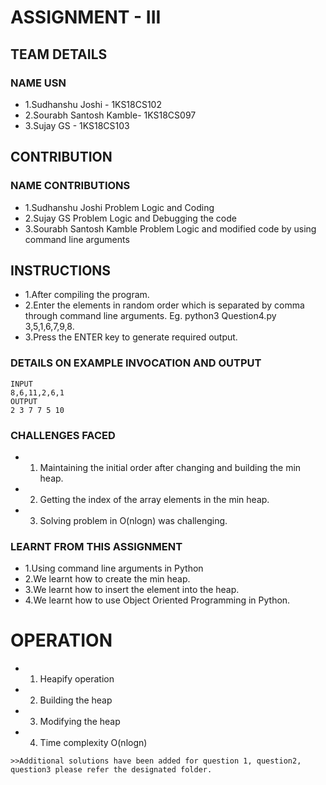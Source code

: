# ASSIGNMENT - III
## TEAM DETAILS

### NAME                         USN
* 1.Sudhanshu Joshi -          1KS18CS102
* 2.Sourabh Santosh Kamble-    1KS18CS097
* 3.Sujay GS              -    1KS18CS103

## CONTRIBUTION
### NAME                                                       CONTRIBUTIONS
* 1.Sudhanshu Joshi                                    Problem Logic and Coding
* 2.Sujay GS                                           Problem Logic and Debugging the code
* 3.Sourabh Santosh Kamble                             Problem Logic and modified code by using command line arguments

## INSTRUCTIONS
* 1.After compiling the program.
* 2.Enter the elements in random order which is separated by comma through command line arguments.  Eg.  python3 Question4.py  3,5,1,6,7,9,8.
* 3.Press the ENTER key to generate required output.

### DETAILS ON EXAMPLE INVOCATION AND OUTPUT
```
INPUT
8,6,11,2,6,1
OUTPUT
2 3 7 7 5 10
```

### CHALLENGES FACED
* 1.	Maintaining the initial order after changing and building the min heap.
* 2.	Getting the index of the array elements in the min heap.
* 3.	Solving problem in O(nlogn) was challenging.

### LEARNT FROM THIS ASSIGNMENT
* 1.Using command line arguments in Python
* 2.We learnt how to create the min heap.
* 3.We learnt how to insert the element into the heap.
* 4.We learnt how to use Object  Oriented Programming in Python.

# OPERATION
* 1.	Heapify operation
* 2.	Building the heap
* 3.	Modifying the heap
* 4.	Time complexity O(nlogn)

```
>>Additional solutions have been added for question 1, question2, question3 please refer the designated folder.
```
